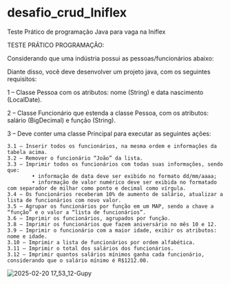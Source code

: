 # desafio_crud_Iniflex
Teste Prático de programação Java para vaga na Iniflex


TESTE PRÁTICO PROGRAMAÇÃO:

Considerando que uma indústria possui as pessoas/funcionários abaixo:

Diante disso, você deve desenvolver um projeto java, com os seguintes requisitos:

1 – Classe Pessoa com os atributos: nome (String) e data nascimento (LocalDate).

2 – Classe Funcionário que estenda a classe Pessoa, com os atributos: salário (BigDecimal) e função (String).

3 – Deve conter uma classe Principal para executar as seguintes ações:

    3.1 – Inserir todos os funcionários, na mesma ordem e informações da tabela acima.
    3.2 – Remover o funcionário “João” da lista.
    3.3 – Imprimir todos os funcionários com todas suas informações, sendo que:
            • informação de data deve ser exibido no formato dd/mm/aaaa;
            • informação de valor numérico deve ser exibida no formatado com separador de milhar como ponto e decimal como vírgula.
    3.4 – Os funcionários receberam 10% de aumento de salário, atualizar a lista de funcionários com novo valor.
    3.5 – Agrupar os funcionários por função em um MAP, sendo a chave a “função” e o valor a “lista de funcionários”.
    3.6 – Imprimir os funcionários, agrupados por função.
    3.8 – Imprimir os funcionários que fazem aniversário no mês 10 e 12.
    3.9 – Imprimir o funcionário com a maior idade, exibir os atributos: nome e idade.
    3.10 – Imprimir a lista de funcionários por ordem alfabética.
    3.11 – Imprimir o total dos salários dos funcionários.
    3.12 – Imprimir quantos salários mínimos ganha cada funcionário, considerando que o salário mínimo é R$1212.00.

![2025-02-20 17_53_12-Gupy](https://github.com/user-attachments/assets/640407a7-bec0-4d7f-90e9-21f2dd303bbe)
